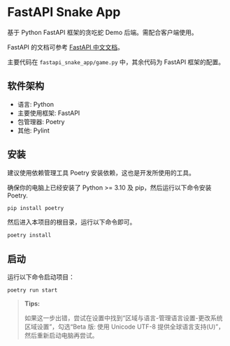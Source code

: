 # FastAPI Snake App

基于 Python FastAPI 框架的贪吃蛇 Demo 后端。需配合客户端使用。

FastAPI 的文档可参考 [FastAPI 中文文档](https://fastapi.tiangolo.com/zh/)。

主要代码在 `fastapi_snake_app/game.py` 中，其余代码为 FastAPI 框架的配置。

## 软件架构

- 语言: Python
- 主要使用框架: FastAPI
- 包管理器: Poetry
- 其他: Pylint

## 安装

建议使用依赖管理工具 Poetry 安装依赖，这也是开发所使用的工具。

确保你的电脑上已经安装了 Python >= 3.10 及 pip，然后运行以下命令安装 Poetry.

```bash
pip install poetry
```

然后进入本项目的根目录，运行以下命令即可。

```bash
poetry install
```

## 启动

运行以下命令启动项目：

```bash
poetry run start
```

> **Tips:**
>
> 如果这一步出错，尝试在设置中找到“区域与语言-管理语言设置-更改系统区域设置”，勾选“Beta 版: 使用 Unicode UTF-8 提供全球语言支持(U)”，然后重新启动电脑再尝试。
